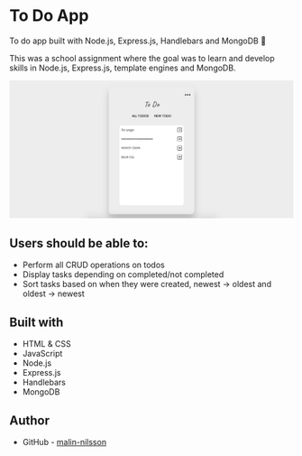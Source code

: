 # To Do App
To do app built with Node.js, Express.js, Handlebars and MongoDB 📝

This was a school assignment where the goal was to learn and develop skills in Node.js, Express.js, template engines and MongoDB.


![Screenshot](public/screenshot.png)

## Users should be able to:
- Perform all CRUD operations on todos
- Display tasks depending on completed/not completed
- Sort tasks based on when they were created, newest → oldest and oldest → newest

## Built with
- HTML & CSS
- JavaScript
- Node.js
- Express.js
- Handlebars
- MongoDB

## Author
- GitHub - [malin-nilsson](https://github.com/malin-nilsson)
